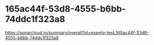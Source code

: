 # 165ac44f-53d8-4555-b6bb-74ddc1f323a8
https://sonarcloud.io/summary/overall?id=examly-test_165ac44f-53d8-4555-b6bb-74ddc1f323a8
